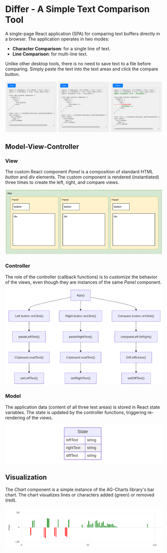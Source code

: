 # Differ - A Simple Text Comparison Tool

A single-page React application (SPA) for comparing text buffers directly in a browser. The application operates in two modes:

- **Character Comparison**: for a single line of text.
- **Line Comparison**: for multi-line text.

Unlike other desktop tools, there is no need to save text to a file before comparing. Simply paste the text into the text areas and click the compare button.

![image](docs/images/mainpage.png)

## Model-View-Controller

### View

The custom React component *Panel* is a composition of standard HTML *button* and *div* elements. The custom component is rendered (instantiated) three times to create the left, right, and compare views.

![image](docs/images/views.png)

### Controller

The role of the controller (callback functions) is to customize the behavior of the views, even though they are instances of the same *Panel* component.

![image](docs/images/controller.png)

### Model

The application data (content of all three text areas) is stored in React state variables. The state is updated by the controller functions, triggering re-rendering of the views.

![image](docs/images/model.png)

## Visualization

The *Chart* component is a simple instance of the AG-Charts library's bar chart. The chart visualizes lines or characters added (green) or removed (red).

![image](docs/images/chart.png)
